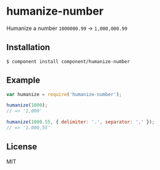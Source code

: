 
# humanize-number

  Humanize a number `1000000.99` -> `1,000,000.99`

## Installation

    $ component install component/humanize-number

## Example

```js
var humanize = require('humanize-number');

humanize(1000);
// => '1,000'

humanize(1000.55, { delimiter: '.', separator: ',' });
// => '1.000,55'
```

## License

  MIT

